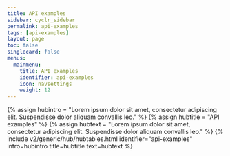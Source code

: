 ```yaml
---
title: API examples
sidebar: cyclr_sidebar
permalink: api-examples
tags: [api-examples]
layout: page
toc: false
singlecard: false
menus:
  mainmenu:
    title: API examples
    identifier: api-examples
    icon: navsettings
    weight: 12
---
```

{% assign hubintro = "Lorem ipsum dolor sit amet, consectetur adipiscing elit. Suspendisse dolor aliquam convallis leo." %}
{% assign hubtitle = "API examples" %}
{% assign hubtext = "Lorem ipsum dolor sit amet, consectetur adipiscing elit. Suspendisse dolor aliquam convallis leo." %}
{% include v2/generic/hub/hubtables.html identifier="api-examples" intro=hubintro title=hubtitle text=hubtext %}